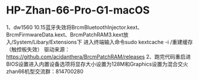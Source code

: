 # HP-Zhan-66-Pro-G1-macOS
1、dw1560 10.15蓝牙失效将BrcmBluetoothInjector.kext、BrcmFirmwareData.kext、BrcmPatchRAM3.kext放入/System/Libary/Extensions下
进入终端输入命令sudo kextcache -i /重建缓存（触控板失效）
驱动来源：https://github.com/acidanthera/BrcmPatchRAM/releases
2、跑完代码重启进BIOS设置进入内置设备选项将显存大小设置为128M和Graphics设置为混合交火
zhan66机型交流群：814700280
